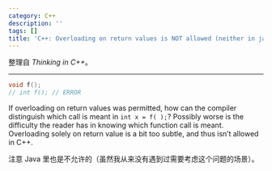 ```yaml
---
category: C++
description: ''
tags: []
title: 'C++: Overloading on return values is NOT allowed (neither in java)'
---
```


整理自 _Thinking in C++_。

-----

```cpp
void f();
// int f(); // ERROR
```

If overloading on return values was permitted, how can the compiler distinguish which call is meant in `int x = f( );`? Possibly worse is the difficulty the reader has in knowing which function call is meant. Overloading solely on return value is a bit too subtle, and thus isn’t allowed in C++.

注意 Java 里也是不允许的（虽然我从来没有遇到过需要考虑这个问题的场景）。